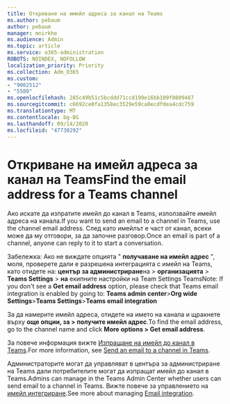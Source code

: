 ```yaml
---
title: Откриване на имейл адреса за канал на Teams
ms.author: pebaum
author: pebaum
manager: mnirkhe
ms.audience: Admin
ms.topic: article
ms.service: o365-administration
ROBOTS: NOINDEX, NOFOLLOW
localization_priority: Priority
ms.collection: Adm_O365
ms.custom:
- "9002512"
- "5580"
ms.openlocfilehash: 285c49b51c5bcddd71ccd199e16bb109f0809487
ms.sourcegitcommit: c6692ce0fa1358ec3529e59ca0ecdfdea4cdc759
ms.translationtype: MT
ms.contentlocale: bg-BG
ms.lasthandoff: 09/14/2020
ms.locfileid: "47730292"
---
```

# <a name="find-the-email-address-for-a-teams-channel"></a><span data-ttu-id="9553f-102">Откриване на имейл адреса за канал на Teams</span><span class="sxs-lookup"><span data-stu-id="9553f-102">Find the email address for a Teams channel</span></span>

<span data-ttu-id="9553f-103">Ако искате да изпратите имейл до канал в Teams, използвайте имейл адреса на канала.</span><span class="sxs-lookup"><span data-stu-id="9553f-103">If you want to send an email to a channel in Teams, use the channel email address.</span></span> <span data-ttu-id="9553f-104">След като имейлът е част от канал, всеки може да му отговори, за да започне разговор.</span><span class="sxs-lookup"><span data-stu-id="9553f-104">Once an email is part of a channel, anyone can reply to it to start a conversation.</span></span>

<span data-ttu-id="9553f-105">Забележка: Ако не виждате опцията " **получаване на имейл адрес** ", моля, проверете дали е разрешена интеграцията с имейл на Teams, като отидете на: **център за администриране**на > **организацията** > **Teams Settings** > **на** екипните настройки на Team Settings Teams</span><span class="sxs-lookup"><span data-stu-id="9553f-105">Note: If you don't see a **Get email address** option, please check that Teams email integration is enabled by going to: **Teams admin center**>**Org wide Settings**>**Teams Settings**>**Teams email integration**</span></span>

<span data-ttu-id="9553f-106">За да намерите имейл адреса, отидете на името на канала и щракнете върху **още опции, за > получите имейл адрес**.</span><span class="sxs-lookup"><span data-stu-id="9553f-106">To find the email address, go to the channel name and click **More options > Get email address**.</span></span>

<span data-ttu-id="9553f-107">За повече информация вижте [Изпращане на имейл до канал в Teams](https://support.office.com/article/send-an-email-to-a-channel-in-teams-d91db004-d9d7-4a47-82e6-fb1b16dfd51e).</span><span class="sxs-lookup"><span data-stu-id="9553f-107">For more information, see [Send an email to a channel in Teams](https://support.office.com/article/send-an-email-to-a-channel-in-teams-d91db004-d9d7-4a47-82e6-fb1b16dfd51e).</span></span>

<span data-ttu-id="9553f-108">Администраторите могат да управляват в центъра за администриране на Teams дали потребителите могат да изпращат имейл до канал в Teams.</span><span class="sxs-lookup"><span data-stu-id="9553f-108">Admins can manage in the Teams Admin Center whether users can send email to a channel in Teams.</span></span> <span data-ttu-id="9553f-109">Вижте повече за управлението на [имейл интегриране](https://docs.microsoft.com/microsoftteams/enable-features-office-365#email-integration).</span><span class="sxs-lookup"><span data-stu-id="9553f-109">See more about managing [Email integration](https://docs.microsoft.com/microsoftteams/enable-features-office-365#email-integration).</span></span>
